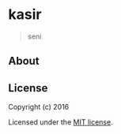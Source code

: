 # kasir

> seni

## About


## License

Copyright (c) 2016

Licensed under the [MIT license](LICENSE).
